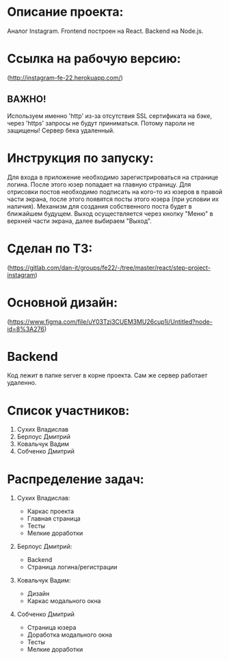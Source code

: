 # Описание проекта:
Аналог Instagram.
Frontend построен на React. Backend на Node.js.

# Ссылка на рабочую версию:
(http://instagram-fe-22.herokuapp.com/)

## ВАЖНО! 
Используем именно 'http' из-за отсутствия SSL сертификата на бэке, через 'https' запросы не будут приниматься.
Потому пароли не защищены! 
Сервер бека удаленный.

# Инструкция по запуску:
Для входа в приложение необходимо зарегистрироваться на странице логина.
После этого юзер попадает на главную страницу.
Для отрисовки постов необходимо подписать на кого-то из юзеров в правой части экрана, после этого появятся посты этого юзера (при условии их наличия).
Механизм для создания собственного поста будет в ближайшем будущем.
Выход осуществляется через кнопку "Меню" в верхней части экрана, далее выбираем "Выход".

# Сделан по ТЗ:
(https://gitlab.com/dan-it/groups/fe22/-/tree/master/react/step-project-instagram)

# Основной дизайн:
(https://www.figma.com/file/uY03Tzj3CUEM3MU26cup1j/Untitled?node-id=8%3A276)

# Backend
Код лежит в папке server в корне проекта.
Сам же сервер работает удаленно.

# Список участников:
1. Сухих Владислав
2. Берлоус Дмитрий
3. Ковальчук Вадим
4. Собченко Дмитрий

# Распределение задач:
1. Сухих Владислав:
    - Каркас проекта
    - Главная страница
    - Тесты
    - Мелкие доработки
    
2. Берлоус Дмитрий:
    - Backend
    - Страница логина/регистрации

3. Ковальчук Вадим:
    - Дизайн
    - Каркас модального окна
    
4. Собченко Дмитрий
    - Страница юзера
    - Доработка модального окна
    - Тесты
    - Мелкие доработки
    
    
